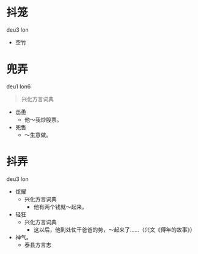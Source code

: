 # 抖笼
deu3 lon
- 空竹

# 兜弄
deu1 lon6
> 兴化方言词典
- 怂恿
  - 他～我炒股票。
- 兜售
  - ～生意做。





# 抖弄
deu3 lon
+ 炫耀
  * 兴化方言词典
    - 他有两个钱就～起来。
+ 轻狂
  * 兴化方言词典
    - 这以后，他到处仗干爸爸的势，～起来了……（兴文《傅年的故事》）
+ 神气。
  * 泰县方言志

